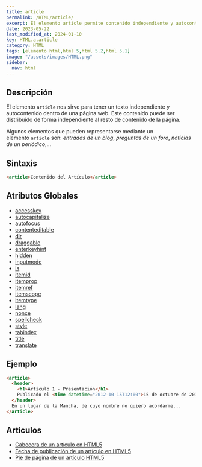 ```yaml
---
title: article
permalink: /HTML/article/
excerpt: El elemento article permite contenido independiente y autocontenido en una página web. Puede ser entradas de blog, noticias, preguntas de foro, etc.
date: 2023-05-22
last_modified_at: 2024-01-10
key: HTML.a.article
category: HTML
tags: [elemento html,html 5,html 5.2,html 5.1]
image: "/assets/images/HTML.png"
sidebar:
  nav: html
---
```


## Descripción


El elemento `article` nos sirve para tener un texto independiente y autocontenido dentro de una página web. Este contenido puede ser distribuido de forma independiente al resto de contenido de la página. 


Algunos elementos que pueden representarse mediante un elemento `article` son: _entradas de un blog_, _preguntas de un foro_, _noticias de un periódico_,…


## Sintaxis


```html
<article>Contenido del Artículo</article>
```


## Atributos Globales

- [accesskey](/HTML/accesskey/)
- [autocapitalize](/HTML/autocapitalize/)
- [autofocus](/HTML/autofocus/)
- [contenteditable](/HTML/contenteditable/)
- [dir](/HTML/dir/)
- [draggable](/HTML/draggable/)
- [enterkeyhint](/HTML/enterkeyhint/)
- [hidden](/HTML/hidden/)
- [inputmode](/HTML/inputmode/)
- [is](/HTML/is/)
- [itemid](/HTML/itemid/)
- [itemprop](/HTML/itemprop/)
- [itemref](/HTML/itemref/)
- [itemscope](/HTML/itemscope/)
- [itemtype](/HTML/itemtype/)
- [lang](/HTML/lang/)
- [nonce](/HTML/nonce/)
- [spellcheck](/HTML/spellcheck/)
- [style](/HTML/style/)
- [tabindex](/HTML/tabindex/)
- [title](/HTML/title/)
- [translate](/HTML/translate/)

## Ejemplo


```html
<article>
  <header>
    <h1>Artículo 1 - Presentación</h1>
    Publicado el <time datetime="2012-10-15T12:00">15 de octubre de 2012 a las 12h</time> por <a href="#">Autor 1</a>
  </header>
  En un lugar de la Mancha, de cuyo nombre no quiero acordarme...
</article>
```


## Artículos

- [Cabecera de un artículo en HTML5](http://lineadecodigo.com/html5/cabecera-de-un-articulo-en-html5/)
- [Fecha de publicación de un artículo en HTML5](http://lineadecodigo.com/html5/fecha-de-publicacion-de-un-articulo-en-html5/)
- [Pie de página de un artículo HTML5](http://lineadecodigo.com/html5/pie-de-pagina-de-un-articulo-html5/)
